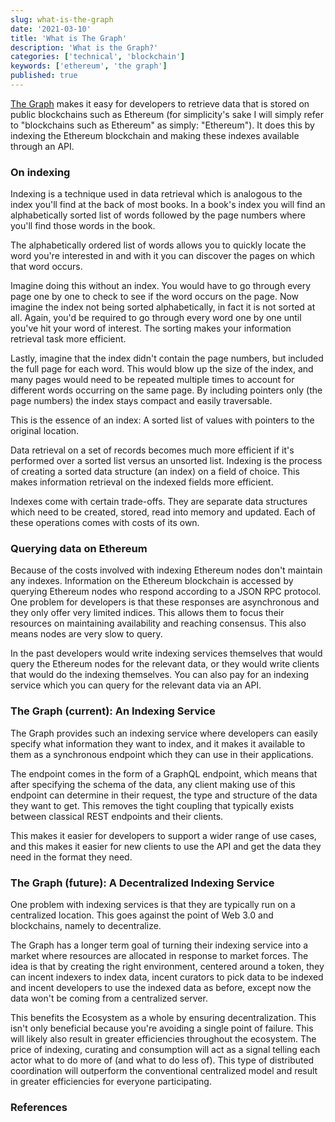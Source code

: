 ```yaml
---
slug: what-is-the-graph
date: '2021-03-10'
title: 'What is The Graph'
description: 'What is the Graph?'
categories: ['technical', 'blockchain']
keywords: ['ethereum', 'the graph']
published: true
---
```


[The Graph](https://thegraph.com/) makes it easy for developers to retrieve data that is stored on public blockchains such as Ethereum (for simplicity's sake I will simply refer to "blockchains such as Ethereum" as simply: "Ethereum"). It does this by indexing the Ethereum blockchain and making these indexes available through an API.

### On indexing

Indexing is a technique used in data retrieval which is analogous to the index you'll find at the back of most books. In a book's index you will find an alphabetically sorted list of words followed by the page numbers where you'll find those words in the book. 

The alphabetically ordered list of words allows you to quickly locate the word you're interested in and with it you can discover the pages on which that word occurs. 

Imagine doing this without an index. You would have to go through every page one by one to check to see if the word occurs on the page. Now imagine the index not being sorted alphabetically, in fact it is not sorted at all. Again, you'd be required to go through every word one by one until you've hit your word of interest. The sorting makes your information retrieval task more efficient.

Lastly, imagine that the index didn't contain the page numbers, but included the full page for each word. This would blow up the size of the index, and many pages would need to be repeated multiple times to account for different words occurring on the same page. By including pointers only (the page numbers) the index stays compact and easily traversable. 

This is the essence of an index: A sorted list of values with pointers to the original location.

Data retrieval on a set of records becomes much more efficient if it's performed over a sorted list versus an unsorted list. Indexing is the process of creating a sorted data structure (an index) on a field of choice. This makes information retrieval on the indexed fields more efficient.

Indexes come with certain trade-offs. They are separate data structures which need to be created, stored, read into memory and updated. Each of these operations comes with costs of its own.

### Querying data on Ethereum

Because of the costs involved with indexing Ethereum nodes don't maintain any indexes. Information on the Ethereum blockchain is accessed by querying Ethereum nodes who respond according to a JSON RPC protocol. One problem for developers is that these responses are asynchronous and they only offer very limited indices. This allows them to focus their resources on maintaining availability and reaching consensus. This also means nodes are very slow to query.

In the past developers would write indexing services themselves that would query the Ethereum nodes for the relevant data, or they would write clients that would do the indexing themselves. You can also pay for an indexing service which you can query for the relevant data via an API.

### The Graph (current): An Indexing Service

The Graph provides such an indexing service where developers can easily specify what information they want to index, and it makes it available to them as a synchronous endpoint which they can use in their applications.

The endpoint comes in the form of a GraphQL endpoint, which means that after specifying the schema of the data, any client making use of this endpoint can determine in their request, the type and structure of the data they want to get. This removes the tight coupling that typically exists between classical REST endpoints and their clients.

This makes it easier for developers to support a wider range of use cases, and  this makes it easier for new clients to use the API and get the data they need in the format they need.

### The Graph (future): A Decentralized Indexing Service

One problem with indexing services is that they are typically run on a centralized location. This goes against the point of Web 3.0 and blockchains, namely to decentralize.

The Graph has a longer term goal of turning their indexing service into a market where resources are allocated in response to market forces. The idea is that by creating the right environment, centered around a token, they can incent indexers to index data, incent curators to pick data to be indexed and incent developers to use the indexed data as before, except now the data won't be coming from a centralized server.

This benefits the Ecosystem as a whole by ensuring decentralization. This isn't only beneficial because you're avoiding a single point of failure. This will likely also result in greater efficiencies throughout the ecosystem. The price of indexing, curating and consumption will act as a signal telling each actor what to do more of (and what to do less of). This type of distributed coordination will outperform the conventional centralized model and result in greater efficiencies for everyone participating.

### References

[1]: https://ethereum.org/ig/developers/tutorials/the-graph-fixing-web3-data-querying/